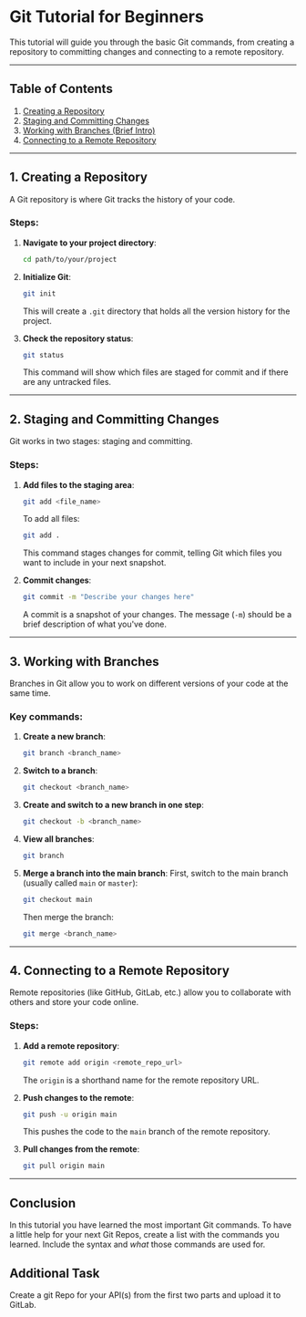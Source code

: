 # Git Tutorial for Beginners

This tutorial will guide you through the basic Git commands, from creating a repository to committing changes and connecting to a remote repository.

---

## Table of Contents

1. [Creating a Repository](#creating-a-repository)
2. [Staging and Committing Changes](#staging-and-committing-changes)
3. [Working with Branches (Brief Intro)](#working-with-branches)
4. [Connecting to a Remote Repository](#connecting-to-a-remote-repository)

---

## 1. Creating a Repository

A Git repository is where Git tracks the history of your code.

### Steps:

1. **Navigate to your project directory**:
   ```bash
   cd path/to/your/project
   ```

2. **Initialize Git**:
   ```bash
   git init
   ```
   This will create a `.git` directory that holds all the version history for the project.

3. **Check the repository status**:
   ```bash
   git status
   ```
   This command will show which files are staged for commit and if there are any untracked files.

---

## 2. Staging and Committing Changes

Git works in two stages: staging and committing.

### Steps:

1. **Add files to the staging area**:
   ```bash
   git add <file_name>
   ```
   To add all files:
   ```bash
   git add .
   ```
   This command stages changes for commit, telling Git which files you want to include in your next snapshot.

2. **Commit changes**:
   ```bash
   git commit -m "Describe your changes here"
   ```
   A commit is a snapshot of your changes. The message (`-m`) should be a brief description of what you've done.

---

## 3. Working with Branches

Branches in Git allow you to work on different versions of your code at the same time.

### Key commands:

1. **Create a new branch**:
   ```bash
   git branch <branch_name>
   ```

2. **Switch to a branch**:
   ```bash
   git checkout <branch_name>
   ```

3. **Create and switch to a new branch in one step**:
   ```bash
   git checkout -b <branch_name>
   ```

4. **View all branches**:
   ```bash
   git branch
   ```

5. **Merge a branch into the main branch**:
   First, switch to the main branch (usually called `main` or `master`):
   ```bash
   git checkout main
   ```
   Then merge the branch:
   ```bash
   git merge <branch_name>
   ```

---

## 4. Connecting to a Remote Repository

Remote repositories (like GitHub, GitLab, etc.) allow you to collaborate with others and store your code online.

### Steps:

1. **Add a remote repository**:
   ```bash
   git remote add origin <remote_repo_url>
   ```
   The `origin` is a shorthand name for the remote repository URL.

2. **Push changes to the remote**:
   ```bash
   git push -u origin main
   ```
   This pushes the code to the `main` branch of the remote repository.

3. **Pull changes from the remote**:
   ```bash
   git pull origin main
   ```

---

## Conclusion

In this tutorial you have learned the most important Git commands. To have a little help for your next Git Repos, create a list with the commands you learned. Include the syntax and _what_ those commands are used for.


## Additional Task

Create a git Repo for your API(s) from the first two parts and upload it to GitLab.
